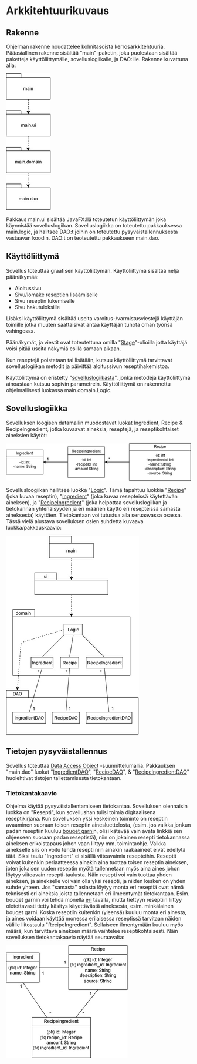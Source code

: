 # Arkkitehtuurikuvaus

## Rakenne

Ohjelman rakenne noudattelee kolmitasoista kerrosarkkitehtuuria. Pääasiallinen rakenne sisältää "main"-paketin, joka puolestaan sisältää paketteja käyttöliittymälle, sovelluslogiikalle, ja DAO:ille. Rakenne kuvattuna alla:


<img src="https://github.com/jrhel/ot-harjoitustyo/blob/master/dokumentaatio/illustrations/pakkausarkkitehtuuri.jpg">

Pakkaus main.ui sisältää JavaFX:llä toteutetun käyttöliittymän joka käynnistää sovelluslogiikan. Sovelluslogiikka on toteutettu pakkauksessa main.logic, ja halitsee DAO:t joihin on toteutettu pysyväistallennuksesta vastaavan koodin. DAO:t on teoteutettu pakkaukseen main.dao.


## Käyttöliittymä

Sovellus toteuttaa graafisen käyttöliittymän. Käyttöliittymä sisältää neljä päänäkymää:
- Aloitussivu
- Sivu/lomake reseptien lisäämiselle
- Sivu reseptin lukemiselle
- Sivu hakutuloksille

Lisäksi käyttöliittymä sisältää useita varoitus-/varmistusviestejä käyttäjän toimille jotka muuten saattaisivat antaa käyttäjän tuhota oman työnsä vahingossa.

Päänäkymät, ja viestit ovat toteutettuna omilla "[Stage](https://docs.oracle.com/javase/8/javafx/api/javafx/stage/Stage.html)"-olioilla jotta käyttäjä voisi pitää useita näkymiä esillä samaan aikaan.

Kun reseptejä poistetaan tai lisätään, kutsuu käyttöliittymä tarvittavat sovelluslogiikan metodit ja päivittää aloitussivun reseptihakemistoa.

Käyttöliittymä on eristetty "[sovelluslogiikasta](https://github.com/jrhel/ot-harjoitustyo/blob/master/otRecipeDatabase/src/main/java/main/domain/Logic.java)", jonka metodeja käyttöliittymä ainoastaan kutsuu sopivin parametrein. Käyttöliittymä on rakennettu ohjelmallisesti luokassa main.domain.Logic.


## Sovelluslogiikka

Sovelluksen loogisen datamallin muodostavat luokat Ingredient, Recipe & RecipeIngredient, jotka kuvaavat aineksia, reseptejä, ja reseptikohtaiset aineksien käytöt:

<img src="https://github.com/jrhel/ot-harjoitustyo/blob/master/dokumentaatio/illustrations/looginen%20datamalli.jpg">

Sovellusloogiikan hallitsee luokka "[Logic](https://github.com/jrhel/ot-harjoitustyo/blob/master/otRecipeDatabase/src/main/java/main/domain/Logic.java)". Tämä tapahtuu luokkia "[Recipe](https://github.com/jrhel/ot-harjoitustyo/blob/master/otRecipeDatabase/src/main/java/main/domain/Recipe.java)" (joka kuvaa reseptin), "[Ingredient](https://github.com/jrhel/ot-harjoitustyo/blob/master/otRecipeDatabase/src/main/java/main/domain/Ingredient.java)" (joka kuvaa resepteissä käytettävän aineksen), ja "[RecipeIngredient](https://github.com/jrhel/ot-harjoitustyo/blob/master/otRecipeDatabase/src/main/java/main/domain/RecipeIngredient.java)" (joka helpottaa sovelluslogiikan ja tietokannan yhtenäisyyden ja eri määrien käyttö eri resepteissä samasta aineksesta) käyttäen. Tietokantaan voi tutustua alla seruaavassa osassa. Tässä vielä alustava sovelluksen osien suhdetta kuvaava luokka/pakkauskaavio:


<img src="https://github.com/jrhel/ot-harjoitustyo/blob/master/dokumentaatio/illustrations/Pakkauskaavio.jpg">


## Tietojen pysyväistallennus

Sovellus toteuttaa [Data Access Object](https://en.wikipedia.org/wiki/Data_access_object) -suunnittelumallia. Pakkauksen "main.dao" luokat "[IngredientDAO](https://github.com/jrhel/ot-harjoitustyo/blob/master/otRecipeDatabase/src/main/java/main/dao/IngredientDAO.java)", "[RecipeDAO](https://github.com/jrhel/ot-harjoitustyo/blob/master/otRecipeDatabase/src/main/java/main/dao/RecipeDAO.java)", & "[RecipeIngredientDAO](https://github.com/jrhel/ot-harjoitustyo/blob/master/otRecipeDatabase/src/main/java/main/dao/RecipeIngredientDAO.java)" huolehtivat tietojen tallettamisesta tietokantaan.


### Tietokantakaavio

Ohjelma käytää pysyväistallentamiseen tietokantaa. Sovelluksen olennaisin luokka on "Resepti", kun sovellushan tulisi toimia digitaalisena reseptikirjana. Kun sovelluksen yksi keskeinen toiminto on reseptin avaaminen suoraan toisen reseptin ainesluettelosta, (esim. jos vaikka jonkun padan reseptiin kuuluu [bouqet garni](https://www.youtube.com/watch?v=V35qP2dEywg)n, olisi kätevää vain avata linkkiä sen ohjeeseen suoraan padan reseptistä), niin on jokainen resepti tietokannassa aineksen erikoistapaus johon vaan liittyy mm. toimintaohje. Vaikka ainekselle siis on voitu tehdä resepti niin ainakin raakaaineet eivät edellytä tätä. Siksi taulu "Ingredient" ei sisällä viiteavaimia resepteihin. Reseptit voivat kuitenkin periaatteessa ainakin aina tuottaa toisen reseptin aineksen, joten jokaisen uuden reseptin myötä tallennetaan myös aina aines johon löytyy viiteavain resepti-taulusta. Näin resepti voi vain tuottaa yhden aineksen, ja ainekselle voi vain olla yksi resepti, ja niiden kesken on yhden suhde yhteen. Jos "samasta" asiasta löytyy monta eri reseptiä ovat nämä teknisesti eri aineksia joista tallennetaan eri ilmeentymät tietokantaan. Esim. bouqet garnin voi tehdä monella [eri](https://www.youtube.com/watch?v=CNy1Hzj3oDo) tavalla, mutta tiettyyn reseptiin liittyy oletettavasti tietty käsitys käyettävästä aineksesta, esim. minkälainen bouqet garni. Koska reseptiin kuitenkin (yleensä) kuuluu monta eri ainesta, ja aines voidaan käyttää monessa erilaisessa reseptissä tarvitaan näiden välille liitostaulu "RecipeIngredient". Sellaiseen ilmentymään kuuluu myös määrä, kun tarvittava aineksen määrä vaihtelee reseptikohtaisesti. Näin sovelluksen tietokantakaavio näytää seuraavalta:

<img src="https://github.com/jrhel/ot-harjoitustyo/blob/master/dokumentaatio/illustrations/Database%20Diagram.jpg">



